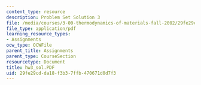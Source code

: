 ```yaml
---
content_type: resource
description: Problem Set Solution 3
file: /media/courses/3-00-thermodynamics-of-materials-fall-2002/29fe29cdda18f3b37ffb470671d0d7f3_hw3_sol.PDF
file_type: application/pdf
learning_resource_types:
- Assignments
ocw_type: OCWFile
parent_title: Assignments
parent_type: CourseSection
resourcetype: Document
title: hw3_sol.PDF
uid: 29fe29cd-da18-f3b3-7ffb-470671d0d7f3
---
```

